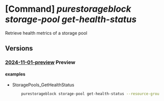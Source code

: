 # [Command] _purestorageblock storage-pool get-health-status_

Retrieve health metrics of a storage pool

## Versions

### [2024-11-01-preview](/Resources/mgmt-plane/L3N1YnNjcmlwdGlvbnMve30vcmVzb3VyY2Vncm91cHMve30vcHJvdmlkZXJzL3B1cmVzdG9yYWdlLmJsb2NrL3N0b3JhZ2Vwb29scy97fS9nZXRoZWFsdGhzdGF0dXM=/2024-11-01-preview.xml) **Preview**

<!-- mgmt-plane /subscriptions/{}/resourcegroups/{}/providers/purestorage.block/storagepools/{}/gethealthstatus 2024-11-01-preview -->

#### examples

- StoragePools_GetHealthStatus
    ```bash
        purestorageblock storage-pool get-health-status --resource-group rgpurestorage --storage-pool-name storagePoolname
    ```
